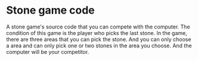 # Stone game code
A stone game's source code that you can compete with the computer.
The condition of this game is the player who picks the last stone.
In the game, there are three areas that you can pick the stone.
And you can only choose a area and can only pick one or two stones in the area you choose.
And the computer will be your competitor.
